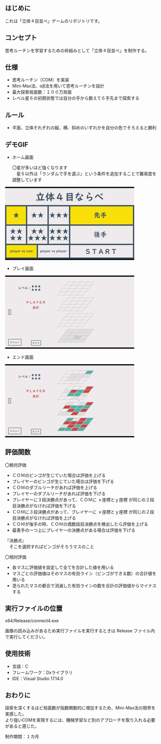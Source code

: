 ﻿## はじめに
これは「立体４目並べ」ゲームのリポジトリです。

## コンセプト
思考ルーチンを学習するための枠組みとして「立体４目並べ」を制作する。

## 仕様
- 思考ルーチン（COM）を実装
- Mini-Max法、αβ法を用いて思考ルーチンを設計
- 最大探索局面数：１００万局面
- レベル星６の初期状態では自分の手から数えて６手先まで探索する

## ルール
- 平面、立体それぞれの縦、横、斜めのいずれかを自分の色でそろえると勝利

## デモGIF
- ホーム画面

  〇星が多いほど強くなります  
　星６以外は「ランダムで手を選ぶ」という条件を追加することで難易度を調整しています
  
![ホーム画面](README-resource/Connect4-home.gif)

- プレイ画面

![プレイ画面](README-resource/Connect4-play.gif)

- エンド画面

![エンド画面](README-resource/Connect4-end.gif)

## 評価関数
〇絶対評価
  - ＣＯＭのビンゴが生じていた場合は評価を上げる
  - プレイヤーのビンゴが生じていた場合は評価を下げる
  - ＣＯＭのダブルリーチがあれば評価を上げる
  - プレイヤーのダブルリーチがあれば評価を下げる
  - プレイヤーに３段決勝点があって、ＣＯＭに ｘ座標とｙ座標 が同じの２段目決勝点がなければ評価を下げる
  - ＣＯＭに３段決勝点があって、プレイヤーに ｘ座標とｙ座標 が同じの２段目決勝点がなければ評価を上げる
  - ＣＯＭが後手の時、ＣＯＭの偶数段目決勝点を検出したら評価を上げる
  - 最善手の一つ上にプレイヤーの決勝点がある場合は評価を下げる

  『決勝点』  
    　そこを選択すればビンゴがそろうマスのこと

〇相対評価
  - 各マスに評価値を設定して全てを合計した値を用いる
  - マスごとの評価値はそのマスの有効ライン（ビンゴができる数）の合計値を用いる
  - 塗られたマスの都合で消滅した有効ラインの数を合計の評価値からマイナスする

## 実行ファイルの位置
x64/Release/connect4.exe

画像の読み込みがあるため実行ファイルを実行するときは Release ファイル内で実行してください。

## 使用技術
- 言語：C
- フレームワーク：Dxライブラリ
- IDE：Visual Studio 17.14.0

## おわりに
探索を深くするほど局面数が指数関数的に増加するため、Mini-Max法の限界を実感した。  
より強いCOMを実現するには、機械学習など別のアプローチを取り入れる必要があると感じた。  

制作期間：１カ月
